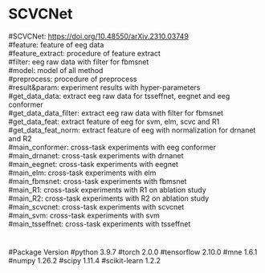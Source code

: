 # SCVCNet
#SCVCNet: https://doi.org/10.48550/arXiv.2310.03749      
#feature: feature of eeg data   
#feature_extract: procedure of feature extract   
#filter: eeg raw data with filter for fbmsnet   
#model: model of all method   
#preprocess: procedure of preprocess   
#result&param: experiment results with hyper-parameters   
#get_data_data: extract eeg raw data for tsseffnet, eegnet and eeg conformer   
#get_data_data_filter: extract eeg raw data with filter for fbmsnet   
#get_data_feat: extract feature of eeg for svm, elm, scvc and R1    
#get_data_feat_norm: extract feature of eeg with normalization for drnanet and R2   
#main_conformer: cross-task experiments with eeg conformer   
#main_drnanet: cross-task experiments with drnanet   
#main_eegnet: cross-task experiments with eegnet   
#main_elm: cross-task experiments with elm   
#main_fbmsnet: cross-task experiments with fbmsnet   
#main_R1: cross-task experiments with R1 on ablation study   
#main_R2: cross-task experiments with R2 on ablation study   
#main_scvcnet: cross-task experiments with scvcnet   
#main_svm: cross-task experiments with svm   
#main_tsseffnet: cross-task experiments with tsseffnet   
#
#Package Version
#python 3.9.7
#torch 2.0.0
#tensorflow 2.10.0
#mne 1.6.1
#numpy 1.26.2
#scipy 1.11.4
#scikit-learn 1.2.2
